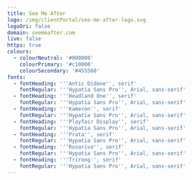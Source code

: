 ```yaml
---
title: See Me After
logo: /img/clientPortal/see-me-after-logo.svg
logoOri: false
domain: seemeafter.com
live: false
https: true
colours:
  - colourNeutral: '#000000'
    colourPrimary: '#c10000'
    colourSecondary: '#455560'
fonts:
  - fontHeading: '''Antic Didone'', serif'
    fontRegular: '''Hypatia Sans Pro'', Arial, sans-serif'
  - fontHeading: '''Headland One'', serif'
    fontRegular: '''Hypatia Sans Pro'', Arial, sans-serif'
  - fontHeading: '''Kameron'', serif'
    fontRegular: '''Hypatia Sans Pro'', Arial, sans-serif'
  - fontHeading: '''Playfair Display'', serif'
    fontRegular: '''Hypatia Sans Pro'', Arial, sans-serif'
  - fontHeading: '''Prata'', serif'
    fontRegular: '''Hypatia Sans Pro'', Arial, sans-serif'
  - fontHeading: '''Rosarivo'', serif'
    fontRegular: '''Hypatia Sans Pro'', Arial, sans-serif'
  - fontHeading: '''Trirong'', serif'
    fontRegular: '''Hypatia Sans Pro'', Arial, sans-serif'
---
```


